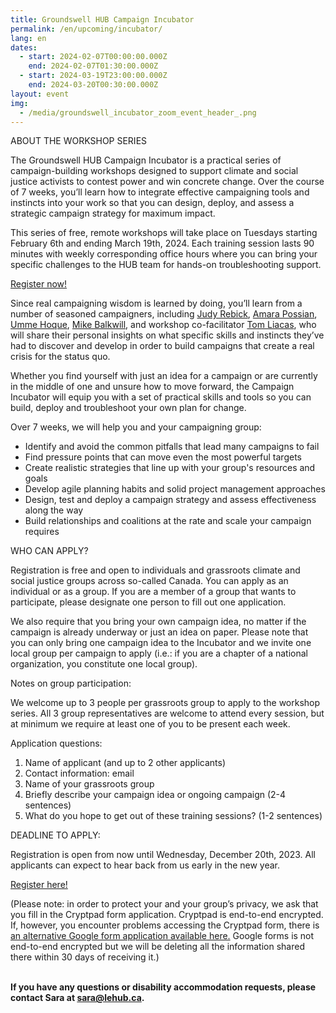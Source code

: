 ```yaml
---
title: Groundswell HUB Campaign Incubator
permalink: /en/upcoming/incubator/
lang: en
dates:
  - start: 2024-02-07T00:00:00.000Z
    end: 2024-02-07T01:30:00.000Z
  - start: 2024-03-19T23:00:00.000Z
    end: 2024-03-20T00:30:00.000Z
layout: event
img:
  - /media/groundswell_incubator_zoom_event_header_.png
---
```

ABOUT THE WORKSHOP SERIES

The Groundswell HUB Campaign Incubator is a practical series of campaign-building workshops designed to support climate and social justice activists to contest power and win concrete change. Over the course of 7 weeks, you’ll learn how to integrate effective campaigning tools and instincts into your work so that you can design, deploy, and assess a strategic campaign strategy for maximum impact. 

This series of free, remote workshops will take place on Tuesdays starting February 6th and ending March 19th, 2024. Each training session lasts 90 minutes with weekly corresponding office hours where you can bring your specific challenges to the HUB team for hands-on troubleshooting support.

[Register now!](https://cryptpad.fr/form/#/2/form/view/Vn8MKLZF7WqMoJQFZ6WPJi30YvD6jAehGs3HB-FZVpE/)

Since real campaigning wisdom is learned by doing, you’ll learn from a number of seasoned campaigners, including [Judy Rebick](https://www.linkedin.com/in/jrebick/?originalSubdomain=ca), [Amara Possian](https://www.amarapossian.com/), [Umme Hoque](https://www.linkedin.com/in/ummesarahhoque/), [Mike Balkwill](https://www.linkedin.com/in/mike-balkwill/?originalSubdomain=ca), and workshop co-facilitator [Tom Liacas](https://medium.com/@TomLiacas), who will share their personal insights on what specific skills and instincts they’ve had to discover and develop in order to build campaigns that create a real crisis for the status quo.

Whether you find yourself with just an idea for a campaign or are currently in the middle of one and unsure how to move forward, the Campaign Incubator will equip you with a set of practical skills and tools so you can build, deploy and troubleshoot your own plan for change.

Over 7 weeks, we will help you and your campaigning group:

* Identify and avoid the common pitfalls that lead many campaigns to fail
* Find pressure points that can move even the most powerful targets
* Create realistic strategies that line up with your group's resources and goals
* Develop agile planning habits and solid project management approaches
* Design, test and deploy a campaign strategy and assess effectiveness along the way
* Build relationships and coalitions at the rate and scale your campaign requires

WHO CAN APPLY?

Registration is free and open to individuals and grassroots climate and social justice groups across so-called Canada. You can apply as an individual or as a group. If you are a member of a group that wants to participate, please designate one person to fill out one application. 

We also require that you bring your own campaign idea, no matter if the campaign is already underway or just an idea on paper. Please note that you can only bring one campaign idea to the Incubator and we invite one local group per campaign to apply (i.e.: if you are a chapter of a national organization, you constitute one local group). 

Notes on group participation:

We welcome up to 3 people per grassroots group to apply to the workshop series. All 3 group representatives are welcome to attend every session, but at minimum we require at least one of you to be present each week.

Application questions: 

1. Name of applicant (and up to 2 other applicants)
2. Contact information: email
3. Name of your grassroots group
4. Briefly describe your campaign idea or ongoing campaign (2-4 sentences)
5. What do you hope to get out of these training sessions? (1-2 sentences)

DEADLINE TO APPLY:

Registration is open from now until Wednesday, December 20th, 2023. All applicants can expect to hear back from us early in the new year. 

[Register here!](https://cryptpad.fr/form/#/2/form/view/Vn8MKLZF7WqMoJQFZ6WPJi30YvD6jAehGs3HB-FZVpE/)

(Please note: in order to protect your and your group’s privacy, we ask that you fill in the Cryptpad form application. Cryptpad is end-to-end encrypted. If, however, you encounter problems accessing the Cryptpad form, there is [an alternative Google form application available here.](https://docs.google.com/forms/d/1eP3O03cOnpSO5jPzX6Wp86evyNXwL9QaRd6bN7QdTaI/prefill) Google forms is not end-to-end encrypted but we will be deleting all the information shared there within 30 days of receiving it.)

**\
If you have any questions or disability accommodation requests, please contact Sara at [sara@lehub.ca](mailto:sara@lehub.ca).**